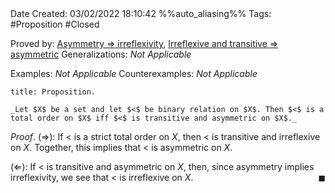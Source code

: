 <br />
<br />

Date Created: 03/02/2022 18:10:42 %%auto_aliasing%%
Tags: #Proposition #Closed 

Proved by: [Asymmetry $\Rightarrow$ irreflexivity](Asymmetry%20implies%20irreflexivity.md), [Irreflexive and transitive $\Rightarrow$ asymmetric](Irreflexive%20and%20transitive%20implies%20asymmetric.md)
Generalizations: _Not Applicable_

Examples: _Not Applicable_
Counterexamples: _Not Applicable_

``` ad-Proposition
title: Proposition.

_Let $X$ be a set and let $<$ be binary relation on $X$. Then $<$ is a total order on $X$ iff $<$ is transitive and asymmetric on $X$._

```

_Proof_. ($\Rightarrow$): If $<$ is a strict total order on $X$, then $<$ is transitive and irreflexive on $X$. Together, this implies that $<$ is asymmetric on $X$.

($\Leftarrow$): If $<$ is transitive and asymmetric on $X$, then, since asymmetry implies irreflexivity, we see that $<$ is irreflexive on $X$.<span style="float:right;">$\blacksquare$</span>
